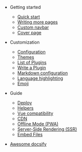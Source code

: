 - Getting started
  - [Quick start](pages/Website/docsify/部署/quickstart.md)
  - [Writing more pages](pages/Website/docsify/部署/more-pages.md)
  - [Custom navbar](pages/Website/docsify/部署/custom-navbar.md)
  - [Cover page](pages/Website/docsify/部署/cover.md)



- Customization
  - [Configuration](pages/Website/docsify/部署/configuration.md)
  - [Themes](pages/Website/docsify/部署/themes.md)
  - [List of Plugins](pages/Website/docsify/部署/plugins.md)
  - [Write a Plugin](pages/Website/docsify/部署/write-a-plugin.md)
  - [Markdown configuration](pages/Website/docsify/部署/markdown.md)
  - [Language highlighting](pages/Website/docsify/部署/language-highlight.md)
  - [Emoji](pages/Website/docsify/部署/emoji.md)



- Guide
  - [Deploy](pages/Website/docsify/部署/deploy.md)
  - [Helpers](pages/Website/docsify/部署/helpers.md)
  - [Vue compatibility](pages/Website/docsify/部署/vue.md)
  - [CDN](pages/Website/docsify/部署/cdn.md)
  - [Offline Mode (PWA)](pages/Website/docsify/部署/pwa.md)
  - [Server-Side Rendering (SSR)](pages/Website/docsify/部署/ssr.md)
  - [Embed Files](pages/Website/docsify/部署/embed-files.md)



- [Awesome docsify](pages/Website/docsify/部署/awesome.md)




